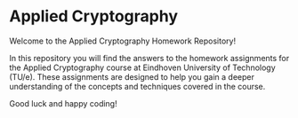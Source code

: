 # Applied Cryptography
Welcome to the Applied Cryptography Homework Repository!

In this repository you will find the answers to the homework assignments for the Applied Cryptography course at Eindhoven University of Technology (TU/e). These assignments are designed to help you gain a deeper understanding of the concepts and techniques covered in the course.

Good luck and happy coding!
